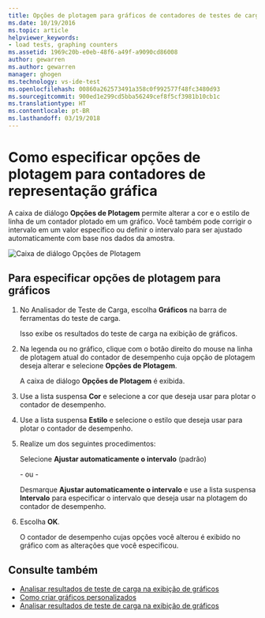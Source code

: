 ```yaml
---
title: Opções de plotagem para gráficos de contadores de testes de carga no Visual Studio | Microsoft Docs
ms.date: 10/19/2016
ms.topic: article
helpviewer_keywords:
- load tests, graphing counters
ms.assetid: 1969c20b-e0eb-48f6-a49f-a9090cd86008
author: gewarren
ms.author: gewarren
manager: ghogen
ms.technology: vs-ide-test
ms.openlocfilehash: 00860a262573491a358c0f992577f48fc3480d93
ms.sourcegitcommit: 900ed1e299cd5bba56249cef8f5cf3981b10cb1c
ms.translationtype: HT
ms.contentlocale: pt-BR
ms.lasthandoff: 03/19/2018
---
```

# <a name="how-to-specify-plot-options-for-graphing-counters"></a>Como especificar opções de plotagem para contadores de representação gráfica

A caixa de diálogo **Opções de Plotagem** permite alterar a cor e o estilo de linha de um contador plotado em um gráfico. Você também pode corrigir o intervalo em um valor específico ou definir o intervalo para ser ajustado automaticamente com base nos dados da amostra.

![Caixa de diálogo Opções de Plotagem](../test/media/ltest_plotoptions.png "LTest_PlotOptions")

## <a name="to-specify-plotting-options-for-graphs"></a>Para especificar opções de plotagem para gráficos

1.  No Analisador de Teste de Carga, escolha **Gráficos** na barra de ferramentas do teste de carga.

     Isso exibe os resultados do teste de carga na exibição de gráficos.

2.  Na legenda ou no gráfico, clique com o botão direito do mouse na linha de plotagem atual do contador de desempenho cuja opção de plotagem deseja alterar e selecione **Opções de Plotagem**.

     A caixa de diálogo **Opções de Plotagem** é exibida.

3.  Use a lista suspensa **Cor** e selecione a cor que deseja usar para plotar o contador de desempenho.

4.  Use a lista suspensa **Estilo** e selecione o estilo que deseja usar para plotar o contador de desempenho.

5.  Realize um dos seguintes procedimentos:

     Selecione **Ajustar automaticamente o intervalo** (padrão)

     \- ou -

     Desmarque **Ajustar automaticamente o intervalo** e use a lista suspensa **Intervalo** para especificar o intervalo que deseja usar na plotagem do contador de desempenho.

6.  Escolha **OK**.

     O contador de desempenho cujas opções você alterou é exibido no gráfico com as alterações que você especificou.

## <a name="see-also"></a>Consulte também

- [Analisar resultados de teste de carga na exibição de gráficos](../test/analyze-load-test-results-in-the-graphs-view.md)
- [Como criar gráficos personalizados](../test/how-to-create-custom-graphs-in-load-test-results.md)
- [Analisar resultados de teste de carga na exibição de gráficos](../test/analyze-load-test-results-in-the-graphs-view.md)